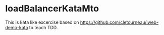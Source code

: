 # loadBalancerKataMto
This is kata like excercise based on https://github.com/cletourneau/iweb-demo-kata to teach TDD.
